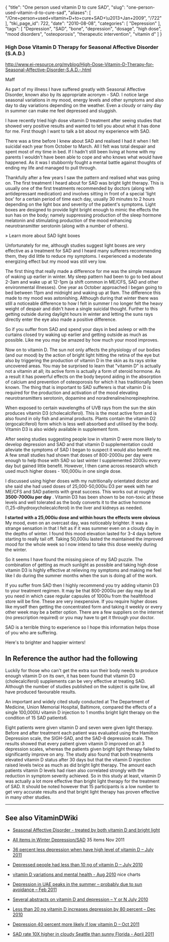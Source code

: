 {
    "title": "One person used vitamin D to cure SAD",
    "slug": "one-person-used-vitamin-d-to-cure-sad",
    "aliases": [
        "/One+person+used+vitamin+D+to+cure+SAD+\u2013+Jan+2009",
        "/722"
    ],
    "tiki_page_id": 722,
    "date": "2010-08-08",
    "categories": [
        "Depression"
    ],
    "tags": [
        "Depression",
        "SAD",
        "bone",
        "depression",
        "dosage",
        "high dose",
        "mood disorders",
        "osteoporosis",
        "therapeutic intervention",
        "vitamin d"
    ]
}


### High Dose Vitamin D Therapy for Seasonal Affective Disorder (S.A.D.)

http://www.ei-resource.org/myblog/High-Dose-Vitamin-D-Therapy-for-Seasonal-Affective-Disorder-S.A.D.-.html 

Maff

As part of my illness I have suffered greatly with Seasonal Affective Disorder, known also by its appropriate acronym - SAD. I notice large seasonal variations in my mood, energy levels and other symptoms and also day to day variations depending on the weather. Even a cloudy or rainy day in summer can make me feel depressed and sluggish.

I have recently tried high dose vitamin D treatment after seeing studies that showed very positive results and wanted to tell you about what it has done for me. First though I want to talk a bit about my experience with SAD.

There was a time before I knew about SAD and realised I had it when I felt suicidal each year from October to March. All I felt was total despair and spent most of my time in bed. If I hadn't still been living at home with my parents I wouldn't have been able to cope and who knows what would have happened. As it was I stubbornly fought a mental battle against thoughts of ending my life and managed to pull through.

Thankfully after a few years I saw the pattern and realised what was going on. The first treatment I heard about for SAD was bright light therapy. This is usually one of the first treatments recommended by doctors (along with antidepressant medication) and involves sitting in front of a special 'light box' for a certain period of time each day, usually 30 minutes to 2 hours depending on the light box and severity of the patient's symptoms. Light boxes are designed to provide light bright enough to mimic the effects the sun has on the body; namely suppressing production of the sleep hormone melatonin and stimulating production of the mood enhancing neurotransmitter serotonin (along with a number of others).

» Learn more about SAD light boxes

Unfortunately for me, although studies suggest light boxes are very effective as a treatment for SAD and I heard many sufferers recommending them, they did little to reduce my symptoms. I experienced a moderate energizing effect but my mood was still very low.

The first thing that really made a difference for me  was the simple measure of waking up earlier in winter. My sleep pattern had been to go to bed about 2-3am and wake up at 12-1pm (a shift common in ME/CFS, SAD and other environmental illnesses). One year as October approached I began going to bed between 11pm and midnight and waking up at 9am. The difference this made to my mood was astonishing. Although during that winter there was still a noticeable difference to how I felt in summer I no longer felt the heavy weight of despair and didn't have a single suicidal thought. Further to this getting outside during daylight hours in winter and letting the suns rays directly enter the eye also made a positive difference.

So if you suffer from SAD and spend your days in bed asleep or with the curtains closed try waking up earlier and getting outside as much as possible. Like me you may be amazed by how much your mood improves.

Now on to vitamin D. The sun not only affects the physiology of our bodies (and our mood) by the action of bright light hitting the retina of the eye but also by triggering the production of vitamin D in the skin as its rays strike uncovered areas. You may be surprised to learn that "vitamin D" is actually not a vitamin at all; its active form is actually a form of steroid hormone. As a result it has powerful effects on the body beyond aiding in the absorption of calcium and prevention of osteoporosis for which it has traditionally been known. The thing that is important to SAD sufferers is that vitamin D is required for the production and activation of the mood elevating neurotransmitters serotonin, dopamine and noradrenaline/norepinephrine.

When exposed to certain wavelengths of UVB rays from the sun the skin produces vitamin D3 (cholecalciferol). This is the most active form and is also found in oily fish and animal products. Plants contain the vitamin D2 (ergocalciferol) form which is less well absorbed and utilised by the body. Vitamin D3 is also widely available in supplement form.

After seeing studies suggesting people low in vitamin D were more likely to develop depression and SAD and that vitamin D supplementation could alleviate the symptoms of SAD I began to suspect it would also benefit me. A few small studies had shown that doses of 800-2000iu per day were enough to help those with SAD so last winter I supplemented 2000iu every day but gained little benefit. However, I then came across research which used much higher doses - 100,000iu in one single dose.

I discussed using higher doses with my nutritionally orientated doctor and she said she had used doses of 25,000-50,000iu D3 per week with her ME/CFS and SAD patients with great success.  This works out at roughly  **3500-7000iu per day** . Vitamin D3 has been shown to be non-toxic at these levels and well tolerated as the body converts it to the active hormone (1,25-dihydroxycholecalciferol) in the liver and kidneys as needed.

 **I started with a 25,000iu dose and within hours the effects were obvious**  My mood, even on an overcast day, was noticeably brighter. It was a strange sensation in that I felt as if it was summer even on a cloudy day in the depths of winter. I found this mood elevation lasted for 3-4 days before starting to really tail off. Taking 50,000iu lasted the maintained the improved mood for the whole week so I now intend to take this dose weekly during the winter.

So it seems I have found the missing piece of my SAD puzzle. The combination of getting as much sunlight as possible and taking high dose vitamin D3 is highly effective at relieving my symptoms and making me feel like I do during the summer months when the sun is doing all of the work.

If you suffer from SAD then I highly recommend you try adding vitamin D3 to your treatment regimen. It may be that 800-2000iu per day may be all you need in which case regular capsules of 1000iu from the healthfood store will be fine. These are very inexpensive. If you require higher doses like myself then getting the concentrated form and taking it weekly or every other week may be a better option. There are a few suppliers on the internet (no prescription required) or you may have to get it through your doctor.

SAD is a terrible thing to experience so I hope this information helps those of you who are suffering.

Here's to brighter and happier winters!

## In Reference the author had the following

Luckily for those who can't get the extra sun their body needs to produce enough vitamin D on its own, it has been found that vitamin D3 (cholecalciferol) supplements can be very effective at treating SAD. Although the number of studies published on the subject is quite low, all have produced favourable results. 

An important and widely cited study conducted at The Department of Medicine, Union Memorial Hospital, Baltimore, compared the effects of a single 100,000IU vitamin D injection to 1 months bright light therapy on the condition of 15 SAD patients6. 

Eight patients were given vitamin D and seven were given light therapy. Before and after treatment each patient was evaluated using the Hamilton Depression scale, the SIGH-SAD, and the SAD-8 depression scale. The results showed that every patient given vitamin D improved on all 3 depression scales, whereas the patients given bright light therapy failed to significantly improve on any. The study also found that both treatments elevated vitamin D status after 30 days but that the vitamin D injection raised levels twice as much as did bright light therapy. The amount each patients vitamin D levels had risen also correlated strongly with the reduction in symptom severity achieved. So in this study at least, vitamin D was actually a lot more effective than bright light therapy for the treatment of SAD. It should be noted however that 15 participants is a low number to get very accurate results and that bright light therapy has proven effective in many other studies.

- - - - - - - 

## See also VitaminDWiki

* [Seasonal Affective Disorder - treated by both vitamin D and bright light](/posts/seasonal-affective-disorder-treated-by-both-vitamin-d-and-bright-light)

* [All items in Winter Depression/SAD](https://www.VitaminDWiki.com/tiki-browse_categories.php?parentId=48) 35 items Nov 2011

* [36 percent less depression when have high level of vitamin D – July 2011](/posts/36-percent-less-depression-when-have-high-level-of-vitamin-d)

* [Depressed people had less than 10 ng of vitamin D – July 2010](/posts/depressed-people-had-less-than-10-ng-of-vitamin-d)

* [vitamin D variations and mental health - Aug 2010](/tags/vitamin-d-variations-and-mental-health-aug-2010.html) nice charts

* [Depression in UAE peaks in the summer – probably due to sun avoidance – Feb 2011](/posts/depression-in-uae-peaks-in-the-summer-probably-due-to-sun-avoidance)

* [Several abstracts on vitamin D and depression – Y or N July 2010](/tags/several-abstracts-on-vitamin-d-and-depression-y-or-n-july-2010.html)

* [Less than 20 ng vitamin D increases depression by 80 percent – Dec 2010](/posts/less-than-20-ng-vitamin-d-increases-depression-by-80-percent)

* [Depression 40 percent more likely if low vitamin D – Oct 2011](/posts/depression-40-percent-more-likely-if-low-vitamin-d)

* [SAD rate 10X higher in cloudy Seattle than sunny Florida - April 2011](/posts/sad-rate-10x-higher-in-cloudy-seattle-than-sunny-florida)